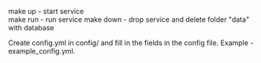 make up - start service  
make run - run service
make down - drop service and delete folder "data" with database

Create config.yml in config/ and fill in the fields in the config file. Example - example_config.yml.
